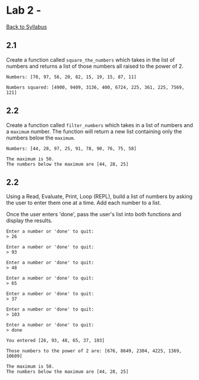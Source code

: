 # <a id="top"></a>Lab 2 - 

[Back to Syllabus](https://github.com/PdxCodeGuild/Programming102#top)

## 2.1

Create a function called `square_the_numbers` which takes in the list of numbers and returns a list of those numbers all raised to the power of 2.

```
Numbers: [70, 97, 56, 20, 82, 15, 19, 15, 87, 11]

Numbers squared: [4900, 9409, 3136, 400, 6724, 225, 361, 225, 7569, 121]
```

## 2.2

Create a function called `filter_numbers` which takes in a list of numbers and a `maximum` number. The function will return a new list containing only the numbers below the `maximum`.

```
Numbers: [44, 28, 97, 25, 91, 78, 90, 76, 75, 58]

The maximum is 50.
The numbers below the maximum are [44, 28, 25]
```

## 2.2

Using a Read, Evaluate, Print, Loop (REPL), build a list of numbers by asking the user to enter them one at a time. Add each number to a list.

Once the user enters 'done', pass the user's list into both functions and display the results.

```
Enter a number or 'done' to quit:
> 26

Enter a number or 'done' to quit:
> 93

Enter a number or 'done' to quit:
> 48

Enter a number or 'done' to quit:
> 65

Enter a number or 'done' to quit:
> 37

Enter a number or 'done' to quit:
> 103

Enter a number or 'done' to quit:
> done

You entered [26, 93, 48, 65, 37, 103]

Those numbers to the power of 2 are: [676, 8649, 2304, 4225, 1369, 10609]

The maximum is 50.
The numbers below the maximum are [44, 28, 25]
```

